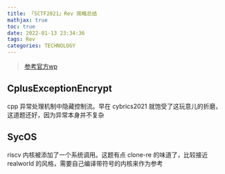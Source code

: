 ```yaml
---
title: 「SCTF2021」Rev 简略总结
mathjax: true
toc: true
date: 2022-01-13 23:34:36
tags: Rev
categories: TECHNOLOGY
---
```



> [参考官方wp](https://syclover.feishu.cn/docs/doccnmKCtL4ABewkf89aAJXIdmg#)

## CplusExceptionEncrypt

cpp 异常处理机制中隐藏控制流。早在 cybrics2021 就饱受了这玩意儿的折磨，这道题还好，因为异常本身并不复杂

## SycOS

riscv 内核被添加了一个系统调用。这题有点 clone-re 的味道了，比较接近 realworld 的风格，需要自己编译带符号的内核来作为参考
